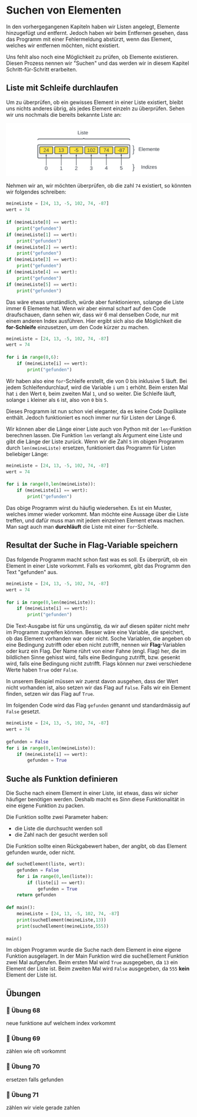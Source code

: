 # Suchen von Elementen

In den vorhergegangenen Kapiteln haben wir Listen angelegt,
Elemente hinzugefügt und entfernt.
Jedoch haben wir beim Entfernen gesehen,
dass das Programm mit einer Fehlermeldung abstürzt,
wenn das Element, welches wir entfernen möchten, nicht existiert.

Uns fehlt also noch eine Möglichkeit zu prüfen, ob Elemente existieren.
Diesen Prozess nennen wir "Suchen" und 
das werden wir in diesem Kapitel Schritt-für-Schritt erarbeiten.

## Liste mit Schleife durchlaufen

Um zu überprüfen, ob ein gewisses Element in einer Liste existiert,
bleibt uns nichts anderes übrig, als jedes Element einzeln zu überprüfen.
Sehen wir uns nochmals die bereits bekannte Liste an:

![Darstellung einer Liste mit sechs Elementen](./images/lists.png)

Nehmen wir an, wir möchten überprüfen, ob die zahl `74` existiert,
so könnten wir folgendes schreiben:

```python
meineListe = [24, 13, -5, 102, 74, -87]
wert = 74

if (meineListe[0] == wert):
    print("gefunden")
if (meineListe[1] == wert):
    print("gefunden")
if (meineListe[2] == wert):
    print("gefunden")
if (meineListe[3] == wert):
    print("gefunden")
if (meineListe[4] == wert):
    print("gefunden")
if (meineListe[5] == wert):
    print("gefunden")
```

Das wäre etwas umständlich, würde aber funktionieren,
solange die Liste immer 6 Elemente hat.
Wenn wir aber einmal scharf auf den Code draufschauen,
dann sehen wir, dass wir 6 mal denselben Code,
nur mit einem anderen Index ausführen.
Hier ergibt sich also die Möglichkeit die **for-Schleife** einzusetzen,
um den Code kürzer zu machen.

```python
meineListe = [24, 13, -5, 102, 74, -87]
wert = 74

for i in range(0,6):
    if (meineListe[i] == wert):
        print("gefunden")
```

Wir haben also eine `for`-Schleife erstellt,
die von 0 bis inklusive 5 läuft.
Bei jedem Schleifendurchlauf,
wird die Variable `i` um `1` erhöht.
Beim ersten Mal hat `i` den Wert `0`,
beim zweiten Mal `1`, und so weiter.
Die Schleife läuft, solange `i` kleiner als `6` ist,
also von `0` bis `5`.

Dieses Programm ist nun schon viel eleganter,
da es keine Code Duplikate enthält.
Jedoch funktioniert es noch immer nur
für Listen der Länge 6.

Wir können aber die Länge einer Liste auch
von Python mit der `len`-Funktion berechnen lassen.
Die Funktion `len` verlangt als Argument eine Liste
und gibt die Länge der Liste zurück.
Wenn wir die Zahl `5` im obigen Programm durch `len(meineListe)`
ersetzen, funktioniert das Programm für Listen beliebiger Länge:

```python
meineListe = [24, 13, -5, 102, 74, -87]
wert = 74

for i in range(0,len(meineListe)):
    if (meineListe[i] == wert):
        print("gefunden")
```

Das obige Programm wirst du häufig wiedersehen.
Es ist ein Muster, welches immer wieder vorkommt.
Man möchte eine Aussage über die Liste treffen,
und dafür muss man mit jedem einzelnen Element etwas machen.
Man sagt auch man **durchläuft** die Liste mit einer `for`-Schleife.

## Resultat der Suche in Flag-Variable speichern

Das folgende Programm macht schon fast was es soll.
Es überprüft, ob ein Element in einer Liste vorkommt.
Falls es vorkommt, gibt das Programm den Text "gefunden" aus.

```python
meineListe = [24, 13, -5, 102, 74, -87]
wert = 74

for i in range(0,len(meineListe)):
    if (meineListe[i] == wert):
        print("gefunden")
```

Die Text-Ausgabe ist für uns ungünstig, da wir auf diesen später nicht
mehr im Programm zugreifen können.
Besser wäre eine Variable, die speichert, ob das Element vorhanden war oder nicht. 
Soche Variablen, die angeben ob eine Bedingung zutrifft oder eben nicht zutrifft, 
nennen wir **Flag**-Variablen oder kurz ein Flag. Der Name rührt von einer Fahne (engl. Flag) her,
die im bildlichen Sinne gehisst wird, falls eine Bedingung zutrifft,
bzw. gesenkt wird, falls eine Bedingung nicht zutrifft.
Flags können nur zwei verschiedene Werte haben `True` oder `False`.

In unserem Beispiel müssen wir zuerst davon ausgehen, dass der Wert nicht vorhanden ist,
also setzen wir das Flag auf `False`. Falls wir ein Element finden, setzen wir das Flag auf `True`.

Im folgenden Code wird das Flag `gefunden` genannt und standardmässig auf `False` gesetzt.
```python
meineListe = [24, 13, -5, 102, 74, -87]
wert = 74

gefunden = False
for i in range(0,len(meineListe)):
    if (meineListe[i] == wert):
        gefunden = True
```

## Suche als Funktion definieren

Die Suche nach einem Element in einer Liste,
ist etwas, dass wir sicher häufiger benötigen werden.
Deshalb macht es Sinn diese Funktionalität in eine eigene Funktion zu packen.

Die Funktion sollte zwei Parameter haben:

* die Liste die durchsucht werden soll
* die Zahl nach der gesucht werden soll

Die Funktion sollte einen Rückgabewert haben,
der angibt, ob das Element gefunden wurde, oder nicht.

```python
def sucheElement(liste, wert):
    gefunden = False
    for i in range(0,len(liste)):
        if (liste[i] == wert):
            gefunden = True
    return gefunden

def main():
    meineListe = [24, 13, -5, 102, 74, -87]
    print(sucheElement(meineListe,13))
    print(sucheElement(meineListe,555))

main()
```

Im obigen Programm wurde die Suche nach dem Element in eine eigene Funktion ausgelagert.
In der Main Funktion wird die sucheElement Funktion zwei Mal aufgerufen.
Beim ersten Mal wird `True` ausgegeben, da `13` ein Element der Liste ist.
Beim zweiten Mal wird `False` ausgegeben, da `555` **kein** Element der Liste ist.




## Übungen

### 📝 Übung 68

neue funktione
auf welchem index vorkommt

### 📝 Übung 69
zählen wie oft vorkommt

### 📝 Übung 70
ersetzen falls gefunden


### 📝 Übung 71
zählen wir viele gerade zahlen










